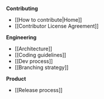 <!-- markdownlint-disable MD036 -->
<!-- markdownlint-disable MD041 -->

**Contributing**

- [[How to contribute|Home]]
- [[Contributor License Agreement]]

**Engineering**

- [[Architecture]]
- [[Coding guidelines]]
- [[Dev process]]
- [[Branching strategy]]

**Product**

- [[Release process]]
